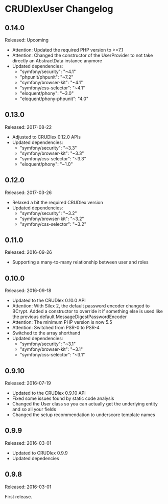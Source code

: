 CRUDlexUser Changelog
=====================

## 0.14.0
Released: Upcoming
- Attention: Updated the required PHP version to >=7.1
- Attention: Changed the constructor of the UserProvider to not take directly an AbstractData instance anymore
- Updated dependencies:
    - "symfony/security": "~4.1"
    - "phpunit/phpunit": "~7.2"
    - "symfony/browser-kit": "~4.1"
    - "symfony/css-selector": "~4.1"
    - "eloquent/phony": "~3.0"
    - "eloquent/phony-phpunit": "4.0"

## 0.13.0
Released: 2017-08-22
- Adjusted to CRUDlex 0.12.0 APIs
- Updated dependencies:
	- "symfony/security": "~3.3"
	- "symfony/browser-kit": "~3.3"
	- "symfony/css-selector": "~3.3"
    - "eloquent/phony": "~1.0"

## 0.12.0
Released: 2017-03-26
- Relaxed a bit the required CRUDlex version
- Updated dependencies:
	- "symfony/security": "~3.2"
	- "symfony/browser-kit": "~3.2"
	- "symfony/css-selector": "~3.2"

## 0.11.0
Released: 2016-09-26
- Supporting a many-to-many relationship between user and roles

## 0.10.0
Released: 2016-09-18
- Updated to the CRUDlex 0.10.0 API
- Attention: With Silex 2, the default password encoder changed to BCrypt. Added a constructor to override it if something else is used like the previous default MessageDigestPasswordEncoder
- Attention: The minimum PHP version is now 5.5
- Attention: Switched from PSR-0 to PSR-4
- Switched to the array shorthand
- Updated dependencies:
	- "symfony/security": "~3.1"
	- "symfony/browser-kit": "~3.1"
	- "symfony/css-selector": "~3.1"

## 0.9.10
Released: 2016-07-19
- Updated to the CRUDlex 0.9.10 API
- Fixed some issues found by static code analysis
- Changed the User class so you can actually get the underlying entity and so all your fields
- Changed the setup recommendation to underscore template names

## 0.9.9
Released: 2016-03-01
- Updated to CRUDlex 0.9.9
- Updated depedencies

## 0.9.8
Released: 2016-03-01

First release.
